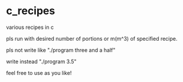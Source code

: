 # c_recipes
various recipes in c

pls run with desired number of portions or m(m^3) of specified recipe.

pls not write like "./program three and a half"

write instead "./program 3.5"

feel free to use as you like!
